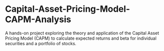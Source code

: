 # Capital-Asset-Pricing-Model-CAPM-Analysis
A hands-on project exploring the theory and application of the Capital Asset Pricing Model (CAPM) to calculate expected returns and beta for individual securities and a portfolio of stocks.
